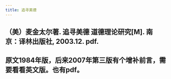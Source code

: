 ```yaml
---
title: 追寻美德
---
```


## （美）麦金太尔著. 追寻美德 道德理论研究[M]. 南京：译林出版社, 2003.12. pdf.
## 原文1984年版，后来2007年第三版有个增补前言，需要看看英文版。也有pdf。
##
